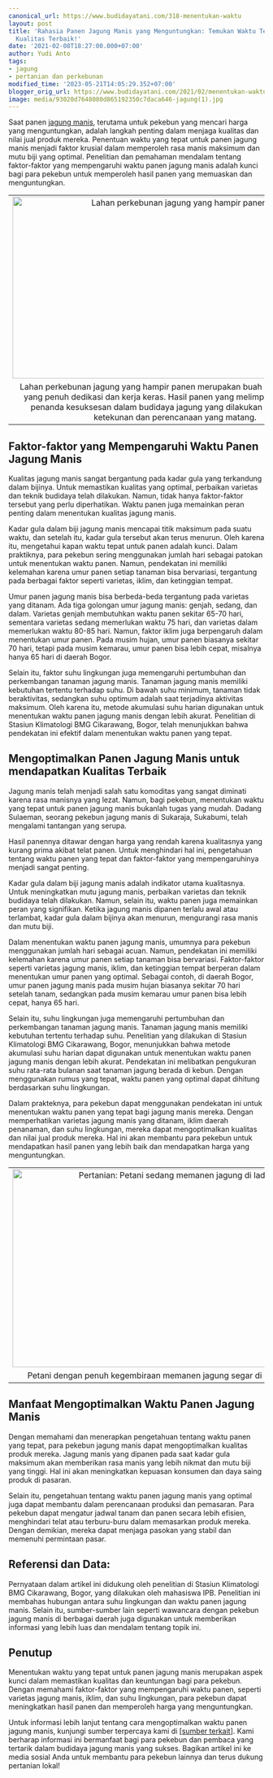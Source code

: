 ```yaml
---
canonical_url: https://www.budidayatani.com/318-menentukan-waktu
layout: post
title: 'Rahasia Panen Jagung Manis yang Menguntungkan: Temukan Waktu Tepat untuk Mendapatkan
  Kualitas Terbaik!'
date: '2021-02-08T18:27:00.000+07:00'
author: Yudi Anto
tags:
- jagung
- pertanian dan perkebunan
modified_time: '2023-05-21T14:05:29.352+07:00'
blogger_orig_url: https://www.budidayatani.com/2021/02/menentukan-waktu-yang-tepat-saat-panen.html
image: media/93020d7648080d865192350c7daca646-jagung(1).jpg
---
```

<p>Saat panen <a href="https://www.budidayatani.com/search/label/jagung">jagung manis</a>, terutama untuk pekebun yang mencari harga yang menguntungkan, adalah langkah penting dalam menjaga kualitas dan nilai jual produk mereka. Penentuan waktu yang tepat untuk panen jagung manis menjadi faktor krusial dalam memperoleh rasa manis maksimum dan mutu biji yang optimal. Penelitian dan pemahaman mendalam tentang faktor-faktor yang mempengaruhi waktu panen jagung manis adalah kunci bagi para pekebun untuk memperoleh hasil panen yang memuaskan dan menguntungkan.</p><table align="center" cellpadding="0" cellspacing="0" class="tr-caption-container" style="margin-left: auto; margin-right: auto;"><tbody><tr><td style="text-align: center;"><a href="https://blogger.googleusercontent.com/img/b/R29vZ2xl/AVvXsEgIafJWXEzrQYdzB7wAp57EM2mY_7ql72NKnfiecEKKmtZEueKI-jbWfix5NP20KKgMMb7wgSJYWKNQjHTOGLOQyga591hm45mZFwWpU3P5Ibn-GfTQa0IFretDm7RR6ejPDCiOaYixsWxbdYPR_d1u8A4_blctz-49j50Nm_iwefFioDx2R0LI_t4NKQ/s2145/jagung(1).jpg" imageanchor="1" style="margin-left: auto; margin-right: auto;"><img alt="Lahan perkebunan jagung yang hampir panen" border="0" data-original-height="1200" data-original-width="2145" height="358" src="https://blogger.googleusercontent.com/img/b/R29vZ2xl/AVvXsEgIafJWXEzrQYdzB7wAp57EM2mY_7ql72NKnfiecEKKmtZEueKI-jbWfix5NP20KKgMMb7wgSJYWKNQjHTOGLOQyga591hm45mZFwWpU3P5Ibn-GfTQa0IFretDm7RR6ejPDCiOaYixsWxbdYPR_d1u8A4_blctz-49j50Nm_iwefFioDx2R0LI_t4NKQ/w640-h358/jagung(1).jpg" title="Lahan Perkebunan Jagung yang Hampir Panen: Keberhasilan Tani yang Diraih dengan Kebijakan dan Kerja Keras" width="640" /></a></td></tr><tr><td class="tr-caption" style="text-align: center;">Lahan perkebunan jagung yang hampir panen merupakan buah dari upaya petani yang penuh dedikasi dan kerja keras. Hasil panen yang melimpah akan menjadi penanda kesuksesan dalam budidaya jagung yang dilakukan dengan penuh ketekunan dan perencanaan yang matang.</td></tr></tbody></table><h2>Faktor-faktor yang Mempengaruhi Waktu Panen Jagung Manis</h2><p>Kualitas jagung manis sangat bergantung pada kadar gula yang terkandung dalam bijinya. Untuk memastikan kualitas yang optimal, perbaikan varietas dan teknik budidaya telah dilakukan. Namun, tidak hanya faktor-faktor tersebut yang perlu diperhatikan. Waktu panen juga memainkan peran penting dalam menentukan kualitas jagung manis.</p><p>Kadar gula dalam biji jagung manis mencapai titik maksimum pada suatu waktu, dan setelah itu, kadar gula tersebut akan terus menurun. Oleh karena itu, mengetahui kapan waktu tepat untuk panen adalah kunci. Dalam praktiknya, para pekebun sering menggunakan jumlah hari sebagai patokan untuk menentukan waktu panen. Namun, pendekatan ini memiliki kelemahan karena umur panen setiap tanaman bisa bervariasi, tergantung pada berbagai faktor seperti varietas, iklim, dan ketinggian tempat.</p><p>Umur panen jagung manis bisa berbeda-beda tergantung pada varietas yang ditanam. Ada tiga golongan umur jagung manis: genjah, sedang, dan dalam. Varietas genjah membutuhkan waktu panen sekitar 65-70 hari, sementara varietas sedang memerlukan waktu 75 hari, dan varietas dalam memerlukan waktu 80-85 hari. Namun, faktor iklim juga berpengaruh dalam menentukan umur panen. Pada musim hujan, umur panen biasanya sekitar 70 hari, tetapi pada musim kemarau, umur panen bisa lebih cepat, misalnya hanya 65 hari di daerah Bogor.</p><p>Selain itu, faktor suhu lingkungan juga memengaruhi pertumbuhan dan perkembangan tanaman jagung manis. Tanaman jagung manis memiliki kebutuhan tertentu terhadap suhu. Di bawah suhu minimum, tanaman tidak beraktivitas, sedangkan suhu optimum adalah saat terjadinya aktivitas maksimum. Oleh karena itu, metode akumulasi suhu harian digunakan untuk menentukan waktu panen jagung manis dengan lebih akurat. Penelitian di Stasiun Klimatologi BMG Cikarawang, Bogor, telah menunjukkan bahwa pendekatan ini efektif dalam menentukan waktu panen yang tepat.</p><h2>Mengoptimalkan Panen Jagung Manis untuk mendapatkan Kualitas Terbaik</h2><p>Jagung manis telah menjadi salah satu komoditas yang sangat diminati karena rasa manisnya yang lezat. Namun, bagi pekebun, menentukan waktu yang tepat untuk panen jagung manis bukanlah tugas yang mudah. Dadang Sulaeman, seorang pekebun jagung manis di Sukaraja, Sukabumi, telah mengalami tantangan yang serupa.</p><p>Hasil panennya ditawar dengan harga yang rendah karena kualitasnya yang kurang prima akibat telat panen. Untuk menghindari hal ini, pengetahuan tentang waktu panen yang tepat dan faktor-faktor yang mempengaruhinya menjadi sangat penting.</p><p>Kadar gula dalam biji jagung manis adalah indikator utama kualitasnya. Untuk meningkatkan mutu jagung manis, perbaikan varietas dan teknik budidaya telah dilakukan. Namun, selain itu, waktu panen juga memainkan peran yang signifikan. Ketika jagung manis dipanen terlalu awal atau terlambat, kadar gula dalam bijinya akan menurun, mengurangi rasa manis dan mutu biji.</p><p>Dalam menentukan waktu panen jagung manis, umumnya para pekebun menggunakan jumlah hari sebagai acuan. Namun, pendekatan ini memiliki kelemahan karena umur panen setiap tanaman bisa bervariasi. Faktor-faktor seperti varietas jagung manis, iklim, dan ketinggian tempat berperan dalam menentukan umur panen yang optimal. Sebagai contoh, di daerah Bogor, umur panen jagung manis pada musim hujan biasanya sekitar 70 hari setelah tanam, sedangkan pada musim kemarau umur panen bisa lebih cepat, hanya 65 hari.</p><p>Selain itu, suhu lingkungan juga memengaruhi pertumbuhan dan perkembangan tanaman jagung manis. Tanaman jagung manis memiliki kebutuhan tertentu terhadap suhu. Penelitian yang dilakukan di Stasiun Klimatologi BMG Cikarawang, Bogor, menunjukkan bahwa metode akumulasi suhu harian dapat digunakan untuk menentukan waktu panen jagung manis dengan lebih akurat. Pendekatan ini melibatkan pengukuran suhu rata-rata bulanan saat tanaman jagung berada di kebun. Dengan menggunakan rumus yang tepat, waktu panen yang optimal dapat dihitung berdasarkan suhu lingkungan.</p><p>Dalam prakteknya, para pekebun dapat menggunakan pendekatan ini untuk menentukan waktu panen yang tepat bagi jagung manis mereka. Dengan memperhatikan varietas jagung manis yang ditanam, iklim daerah penanaman, dan suhu lingkungan, mereka dapat mengoptimalkan kualitas dan nilai jual produk mereka. Hal ini akan membantu para pekebun untuk mendapatkan hasil panen yang lebih baik dan mendapatkan harga yang menguntungkan.</p><table align="center" cellpadding="0" cellspacing="0" class="tr-caption-container" style="margin-left: auto; margin-right: auto;"><tbody><tr><td style="text-align: center;"><a href="https://blogger.googleusercontent.com/img/b/R29vZ2xl/AVvXsEjPnofWVtSPtiklsWhFLZh0hr7i0k_gWF4syFoGlOpP4vyjn7qT6POHDznK8FbwIV86a-X4fTndIJ-Ae22BKPfv0-br7s7VSSH3rjTqdfSRNq_ytUge7-uEmVm5eRoj20S4VwHlcVhp83b2aT8DSuT4sWMkMjKhdnkLuszp16K3-glFx7fWoPXK6v-P6Q/s1971/jagung1(1).jpg" imageanchor="1" style="margin-left: auto; margin-right: auto;"><img alt="Pertanian: Petani sedang memanen jagung di ladang" border="0" data-original-height="1200" data-original-width="1971" height="390" src="https://blogger.googleusercontent.com/img/b/R29vZ2xl/AVvXsEjPnofWVtSPtiklsWhFLZh0hr7i0k_gWF4syFoGlOpP4vyjn7qT6POHDznK8FbwIV86a-X4fTndIJ-Ae22BKPfv0-br7s7VSSH3rjTqdfSRNq_ytUge7-uEmVm5eRoj20S4VwHlcVhp83b2aT8DSuT4sWMkMjKhdnkLuszp16K3-glFx7fWoPXK6v-P6Q/w640-h390/jagung1(1).jpg" title="Suasana panen jagung di pertanian yang membanggakan hasil kerja keras petani." width="640" /></a></td></tr><tr><td class="tr-caption" style="text-align: center;">Petani dengan penuh kegembiraan memanen jagung segar di ladang mereka.</td></tr></tbody></table><h2>Manfaat Mengoptimalkan Waktu Panen Jagung Manis</h2><p>Dengan memahami dan menerapkan pengetahuan tentang waktu panen yang tepat, para pekebun jagung manis dapat mengoptimalkan kualitas produk mereka. Jagung manis yang dipanen pada saat kadar gula maksimum akan memberikan rasa manis yang lebih nikmat dan mutu biji yang tinggi. Hal ini akan meningkatkan kepuasan konsumen dan daya saing produk di pasaran.</p><p>Selain itu, pengetahuan tentang waktu panen jagung manis yang optimal juga dapat membantu dalam perencanaan produksi dan pemasaran. Para pekebun dapat mengatur jadwal tanam dan panen secara lebih efisien, menghindari telat atau terburu-buru dalam memasarkan produk mereka. Dengan demikian, mereka dapat menjaga pasokan yang stabil dan memenuhi permintaan pasar.</p><h2>Referensi dan Data:</h2><p>Pernyataan dalam artikel ini didukung oleh penelitian di Stasiun Klimatologi BMG Cikarawang, Bogor, yang dilakukan oleh mahasiswa IPB. Penelitian ini membahas hubungan antara suhu lingkungan dan waktu panen jagung manis. Selain itu, sumber-sumber lain seperti wawancara dengan pekebun jagung manis di berbagai daerah juga digunakan untuk memberikan informasi yang lebih luas dan mendalam tentang topik ini.</p><h2>Penutup</h2><p>Menentukan waktu yang tepat untuk panen jagung manis merupakan aspek kunci dalam memastikan kualitas dan keuntungan bagi para pekebun. Dengan memahami faktor-faktor yang mempengaruhi waktu panen, seperti varietas jagung manis, iklim, dan suhu lingkungan, para pekebun dapat meningkatkan hasil panen dan memperoleh harga yang menguntungkan.</p><p>Untuk informasi lebih lanjut tentang cara mengoptimalkan waktu panen jagung manis, kunjungi sumber terpercaya kami di [<a href="https://ditjenpkh.pertanian.go.id/index.php/berita/1343-pulau-jawa-panen-raya-jagung-pakan-ternak-melimpah-ruah" rel="nofollow noopener" target="_blank">sumber terkait</a>]. Kami berharap informasi ini bermanfaat bagi para pekebun dan pembaca yang tertarik dalam budidaya jagung manis yang sukses. Bagikan artikel ini ke media sosial Anda untuk membantu para pekebun lainnya dan terus dukung pertanian lokal!</p>